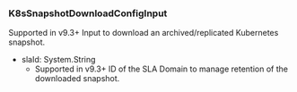 ### K8sSnapshotDownloadConfigInput
Supported in v9.3+
  Input to download an archived/replicated Kubernetes snapshot.

- slaId: System.String
  - Supported in v9.3+
      ID of the SLA Domain to manage retention of the downloaded snapshot.
